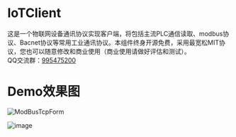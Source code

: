 # IoTClient
这是一个物联网设备通讯协议实现客户端，将包括主流PLC通信读取、modbus协议、Bacnet协议等常用工业通讯协议。本组件终身开源免费，采用最宽松MIT协议，您也可以随意修改和商业使用（商业使用请做好评估和测试）。  
QQ交流群：[995475200](https://jq.qq.com/?_wv=1027&k=5bz0ne5)  

# Demo效果图
![ModBusTcpForm](https://user-images.githubusercontent.com/5820324/66796754-3e5e7f00-ef3b-11e9-8fd3-73648b96bc09.png)    

![image](https://user-images.githubusercontent.com/5820324/66972317-dccb1b80-f0c6-11e9-9049-a7d6d257a281.png)    